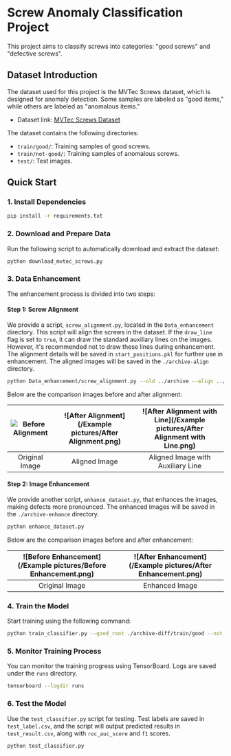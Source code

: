 
# Screw Anomaly Classification Project

This project aims to classify screws into categories: "good screws" and "defective screws".

## Dataset Introduction

The dataset used for this project is the MVTec Screws dataset, which is designed for anomaly detection. Some samples are labeled as "good items," while others are labeled as "anomalous items."

- Dataset link: [MVTec Screws Dataset](https://drive.google.com/file/d/11ozVs6zByFjs9viD3VIIP6qKFgjZwv9E/view?usp=sharing)

The dataset contains the following directories:

- `train/good/`: Training samples of good screws.
- `train/not-good/`: Training samples of anomalous screws.
- `test/`: Test images.

## Quick Start

### 1. Install Dependencies

```bash
pip install -r requirements.txt
```

### 2. Download and Prepare Data

Run the following script to automatically download and extract the dataset:

```bash
python download_mvtec_screws.py
```

### 3. Data Enhancement

The enhancement process is divided into two steps:

#### Step 1: Screw Alignment

We provide a script, `screw_alignment.py`, located in the `Data_enhancement` directory. This script will align the screws in the dataset. If the `draw_line` flag is set to `true`, it can draw the standard auxiliary lines on the images. However, it's recommended not to draw these lines during enhancement. The alignment details will be saved in `start_positions.pkl` for further use in enhancement. The aligned images will be saved in the `./archive-align` directory.

```bash
python Data_enhancement/screw_alignment.py --old ../archive --align ../archive-align --draw_line
```

Below are the comparison images before and after alignment:

| ![Before Alignment](path_to_before_image) | ![After Alignment](/Example pictures/After Alignment.png) | ![After Alignment with Line](/Example pictures/After Alignment with Line.png) |
|:---:|:---:|:---:|
| Original Image | Aligned Image | Aligned Image with Auxiliary Line |

#### Step 2: Image Enhancement

We provide another script, `enhance_dataset.py`, that enhances the images, making defects more pronounced. The enhanced images will be saved in the `./archive-enhance` directory.

```bash
python enhance_dataset.py
```

Below are the comparison images before and after enhancement:

| ![Before Enhancement](/Example pictures/Before Enhancement.png) | ![After Enhancement](/Example pictures/After Enhancement.png) |
|:---:|:---:|
| Original Image | Enhanced Image |

### 4. Train the Model

Start training using the following command:

```bash
python train_classifier.py --good_root ./archive-diff/train/good --not_good_root ./archive-diff/train/not-good --test_good_root ./archive-diff/test/good --test_not_good_root ./archive-diff/test/not-good --batch_size 100 --epochs 200 --learning_rate 5e-5 --train_split 0.8 --val_split 0.2
```

### 5. Monitor Training Process

You can monitor the training progress using TensorBoard. Logs are saved under the `runs` directory.

```bash
tensorboard --logdir runs
```

### 6. Test the Model

Use the `test_classifier.py` script for testing. Test labels are saved in `test_label.csv`, and the script will output predicted results in `test_result.csv`, along with `roc_auc_score` and `f1` scores.

```bash
python test_classifier.py
```
